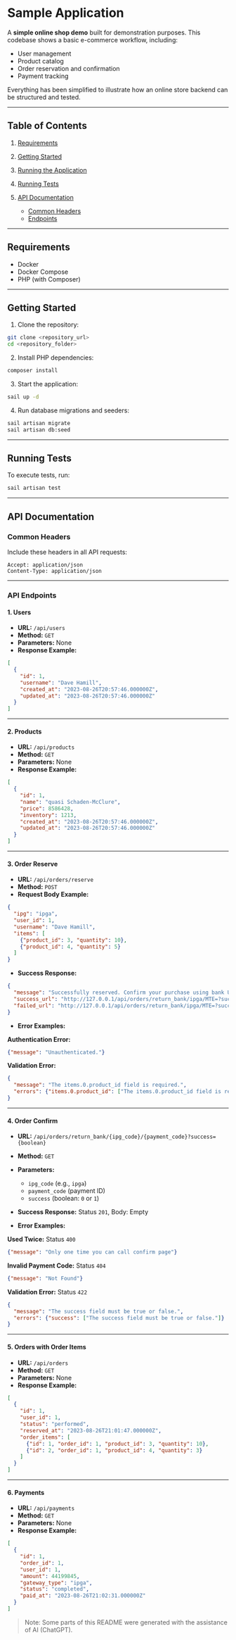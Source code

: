 # Sample Application

A **simple online shop demo** built for demonstration purposes. This codebase shows a basic e-commerce workflow, including:

* User management
* Product catalog
* Order reservation and confirmation
* Payment tracking

Everything has been simplified to illustrate how an online store backend can be structured and tested.

---

## Table of Contents

1. [Requirements](#requirements)
2. [Getting Started](#getting-started)
3. [Running the Application](#running-the-application)
4. [Running Tests](#running-tests)
5. [API Documentation](#api-documentation)

   * [Common Headers](#common-headers)
   * [Endpoints](#api-endpoints)

---

## Requirements

* Docker
* Docker Compose
* PHP (with Composer)

---

## Getting Started

1. Clone the repository:

```bash
git clone <repository_url>
cd <repository_folder>
```

2. Install PHP dependencies:

```bash
composer install
```

3. Start the application:

```bash
sail up -d
```

4. Run database migrations and seeders:

```bash
sail artisan migrate
sail artisan db:seed
```

---

## Running Tests

To execute tests, run:

```bash
sail artisan test
```

---

## API Documentation

### Common Headers

Include these headers in all API requests:

```
Accept: application/json
Content-Type: application/json
```

---

### API Endpoints

#### 1. Users

* **URL:** `/api/users`
* **Method:** `GET`
* **Parameters:** None
* **Response Example:**

```json
[
  {
    "id": 1,
    "username": "Dave Hamill",
    "created_at": "2023-08-26T20:57:46.000000Z",
    "updated_at": "2023-08-26T20:57:46.000000Z"
  }
]
```

---

#### 2. Products

* **URL:** `/api/products`
* **Method:** `GET`
* **Parameters:** None
* **Response Example:**

```json
[
  {
    "id": 1,
    "name": "quasi Schaden-McClure",
    "price": 8586428,
    "inventory": 1213,
    "created_at": "2023-08-26T20:57:46.000000Z",
    "updated_at": "2023-08-26T20:57:46.000000Z"
  }
]
```

---

#### 3. Order Reserve

* **URL:** `/api/orders/reserve`
* **Method:** `POST`
* **Request Body Example:**

```json
{
  "ipg": "ipga",
  "user_id": 1,
  "username": "Dave Hamill",
  "items": [
    {"product_id": 3, "quantity": 10},
    {"product_id": 4, "quantity": 5}
  ]
}
```

* **Success Response:**

```json
{
  "message": "Successfully reserved. Confirm your purchase using bank URLs.",
  "success_url": "http://127.0.0.1/api/orders/return_bank/ipga/MTE=?success=1",
  "failed_url": "http://127.0.0.1/api/orders/return_bank/ipga/MTE=?success=0"
}
```

* **Error Examples:**

**Authentication Error:**

```json
{"message": "Unauthenticated."}
```

**Validation Error:**

```json
{
  "message": "The items.0.product_id field is required.",
  "errors": {"items.0.product_id": ["The items.0.product_id field is required."]}
}
```

---

#### 4. Order Confirm

* **URL:** `/api/orders/return_bank/{ipg_code}/{payment_code}?success={boolean}`

* **Method:** `GET`

* **Parameters:**

  * `ipg_code` (e.g., `ipga`)
  * `payment_code` (payment ID)
  * `success` (boolean: `0` or `1`)

* **Success Response:** Status `201`, Body: Empty

* **Error Examples:**

**Used Twice:** Status `400`

```json
{"message": "Only one time you can call confirm page"}
```

**Invalid Payment Code:** Status `404`

```json
{"message": "Not Found"}
```

**Validation Error:** Status `422`

```json
{
  "message": "The success field must be true or false.",
  "errors": {"success": ["The success field must be true or false."]}
}
```

---

#### 5. Orders with Order Items

* **URL:** `/api/orders`
* **Method:** `GET`
* **Parameters:** None
* **Response Example:**

```json
[
  {
    "id": 1,
    "user_id": 1,
    "status": "performed",
    "reserved_at": "2023-08-26T21:01:47.000000Z",
    "order_items": [
      {"id": 1, "order_id": 1, "product_id": 3, "quantity": 10},
      {"id": 2, "order_id": 1, "product_id": 4, "quantity": 3}
    ]
  }
]
```

---

#### 6. Payments

* **URL:** `/api/payments`
* **Method:** `GET`
* **Parameters:** None
* **Response Example:**

```json
[
  {
    "id": 1,
    "order_id": 1,
    "user_id": 1,
    "amount": 44199845,
    "gateway_type": "ipga",
    "status": "completed",
    "paid_at": "2023-08-26T21:02:31.000000Z"
  }
]
```

> Note: Some parts of this README were generated with the assistance of AI (ChatGPT).
